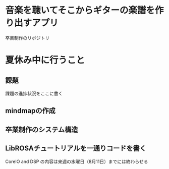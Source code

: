 # 音楽を聴いてそこからギターの楽譜を作り出すアプリ
卒業制作のリポジトリ
# 夏休み中に行うこと
## 課題
課題の進捗状況をここに書く
## mindmapの作成
## 卒業制作のシステム構造
## LibROSAチュートリアルを一通りコードを書く
CoreIO and DSP の内容は来週の水曜日（8月11日）までには終わらせる
